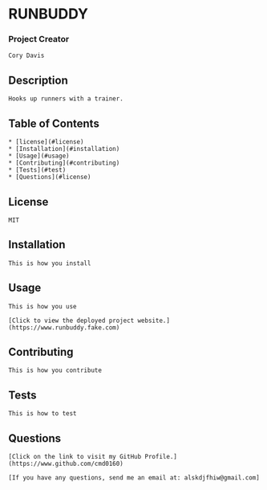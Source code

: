 
  # RUNBUDDY
  ### Project Creator
    Cory Davis
  ## Description
    Hooks up runners with a trainer.

  ## Table of Contents
    * [license](#license)
    * [Installation](#installation)
    * [Usage](#usage)
    * [Contributing](#contributing)
    * [Tests](#test)
    * [Questions](#license)
    
  ## License   
    MIT

  ## Installation
    This is how you install

  ## Usage
    This is how you use

    [Click to view the deployed project website.](https://www.runbuddy.fake.com)
  ## Contributing  
    This is how you contribute

  ## Tests
    This is how to test

  ## Questions  
    [Click on the link to visit my GitHub Profile.](https://www.github.com/cmd0160)

    [If you have any questions, send me an email at: alskdjfhiw@gmail.com]
